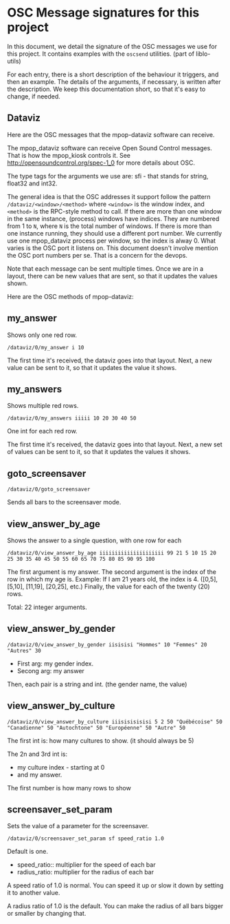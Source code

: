 # OSC Message signatures for this project

In this document, we detail the signature of the OSC messages we use for this project.
It contains examples with the `oscsend` utilities. (part of liblo-utils)

For each entry, there is a short description of the behaviour it triggers, and then an example.
The details of the arguments, if necessary, is written after the description.
We keep this documentation short, so that it's easy to change, if needed.

## Dataviz

Here are the OSC messages that the mpop-dataviz software can receive.

The mpop_dataviz software can receive Open Sound Control messages.
That is how the mpop_kiosk controls it.
See http://opensoundcontrol.org/spec-1_0 for more details about OSC.

The type tags for the arguments we use are: sfi - that stands for string, float32 and int32.

The general idea is that the OSC addresses it support follow the pattern `/dataviz/<window>/<method>` where `<window>` is the window index, and `<method>` is the RPC-style method to call.
If there are more than one window in the same instance, (process) windows have indices.
They are numbered from 1 to `N`, where `N` is the total number of windows.
If there is more than one instance running, they should use a different port number.
We currently use one mpop_dataviz process per window, so the index is alway 0.
What varies is the OSC port it listens on.
This document doesn't involve mention the OSC port numbers per se.
That is a concern for the devops.

Note that each message can be sent multiple times. Once we are in a layout,
there can be new values that are sent, so that it updates the values shown.

Here are the OSC methods of mpop-dataviz:

## my_answer

Shows only one red row.

```
/dataviz/0/my_answer i 10
```

The first time it's received, the dataviz goes into that layout.
Next, a new value can be sent to it, so that it updates the value it shows.


## my_answers

Shows multiple red rows.

```
/dataviz/0/my_answers iiiii 10 20 30 40 50
```

One int for each red row.

The first time it's received, the dataviz goes into that layout.
Next, a new set of values can be sent to it, so that it updates the values it shows.


## goto_screensaver

```
/dataviz/0/goto_screensaver
```

Sends all bars to the screensaver mode.


## view_answer_by_age

Shows the answer to a single question, with one row for each
```
/dataviz/0/view_answer_by_age iiiiiiiiiiiiiiiiiiiii 99 21 5 10 15 20 25 30 35 40 45 50 55 60 65 70 75 80 85 90 95 100
```

The first argument is my answer.
The second argument is the index of the row in which my age is. Example: If I am 21 years old, the index is 4. ([0,5], [5,10], [11,19], [20,25], etc.)
Finally, the value for each of the twenty (20) rows.

Total: 22 integer arguments.


## view_answer_by_gender

```
/dataviz/0/view_answer_by_gender iisisisi "Hommes" 10 "Femmes" 20 "Autres" 30
```

- First arg: my gender index.
- Secong arg: my answer

Then, each pair is a string and int. (the gender name, the value)


## view_answer_by_culture

```
/dataviz/0/view_answer_by_culture iiisisisisisi 5 2 50 "Québécoise" 50 "Canadienne" 50 "Autochtone" 50 "Européenne" 50 "Autre" 50
```

The first int is: how many cultures to show. (it should always be 5)

The 2n and 3rd int is:

- my culture index - starting at 0
- and my answer.

The first number is how many rows to show


## screensaver_set_param

Sets the value of a parameter for the screensaver.

```
/dataviz/0/screensaver_set_param sf speed_ratio 1.0
```

Default is one.

- speed_ratio:: multiplier for the speed of each bar 
- radius_ratio: multiplier for the radius of each bar

A speed ratio of 1.0 is normal. You can speed it up or slow it down by setting it to another value.

A radius ratio of 1.0 is the default. You can make the radius of all bars bigger or smaller by changing that.

